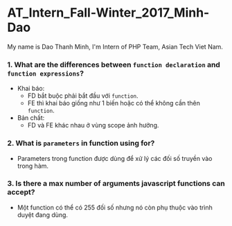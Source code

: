 # AT_Intern_Fall-Winter_2017_Minh-Dao
My name is Dao Thanh Minh, I'm Intern of PHP Team, Asian Tech Viet Nam.

### 1. What are the differences between `function declaration` and `function expressions`?
- Khai báo:
  - FD bắt buộc phải bắt đầu với `function`.
  - FE thì khai báo giống như 1 biến hoặc có thể không cần thên `function`.
- Bản chất:
  - FD và FE khác nhau ở vùng scope ảnh hưởng.

### 2. What is `parameters` in function using for?
- Parameters trong function được dùng để xử lý các đối số truyền vào trong hàm.
### 3. Is there a max number of arguments javascript functions can accept?
- Một function có thể có 255 đối số  nhưng nó còn phụ thuộc vào trình duyệt đang dùng.
